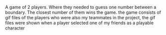 A game of 2 players. 
Where they needed to guess one number between a boundary. The closest number of them wins the game. the game consists of gif files of the players who were also my teammates in the project, the gif files were shown when a player selected one of my friends as a playable character
